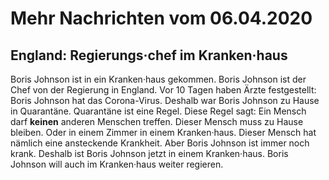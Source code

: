 # Mehr Nachrichten vom 06.04.2020


## England: Regierungs·chef im Kranken·haus
Boris Johnson ist in ein Kranken·haus gekommen. Boris Johnson ist der Chef von der Regierung in England. Vor 10 Tagen haben Ärzte festgestellt: Boris Johnson hat das Corona-Virus. Deshalb war Boris Johnson zu Hause in Quarantäne. Quarantäne ist eine Regel. Diese Regel sagt: Ein Mensch darf **keinen** anderen Menschen treffen. Dieser Mensch muss zu Hause bleiben. Oder in einem Zimmer in einem Kranken·haus. Dieser Mensch hat nämlich eine ansteckende Krankheit. Aber Boris Johnson ist immer noch krank. Deshalb ist Boris Johnson jetzt in einem Kranken·haus. Boris Johnson will auch im Kranken·haus weiter regieren. 
